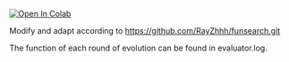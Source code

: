 [![Open In Colab](https://colab.research.google.com/assets/colab-badge.svg)](https://colab.research.google.com/drive/1LJIkh-1ycox4TzzfGlwK8TuegQqeuP5E#scrollTo=96e57061)

Modify and adapt according to  https://github.com/RayZhhh/funsearch.git

The function of each round of evolution can be found in evaluator.log.
